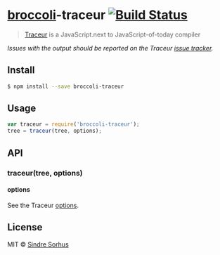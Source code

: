 # [broccoli](https://github.com/joliss/broccoli)-traceur [![Build Status](https://travis-ci.org/sindresorhus/broccoli-traceur.svg?branch=master)](https://travis-ci.org/sindresorhus/broccoli-traceur)

> [Traceur](https://github.com/google/traceur-compiler) is a JavaScript.next to JavaScript-of-today compiler

*Issues with the output should be reported on the Traceur [issue tracker](https://github.com/google/traceur-compiler/issues).*


## Install

```sh
$ npm install --save broccoli-traceur
```


## Usage

```js
var traceur = require('broccoli-traceur');
tree = traceur(tree, options);
```


## API

### traceur(tree, options)

#### options

See the Traceur [options](https://github.com/google/traceur-compiler/issues/584).


## License

MIT © [Sindre Sorhus](http://sindresorhus.com)
